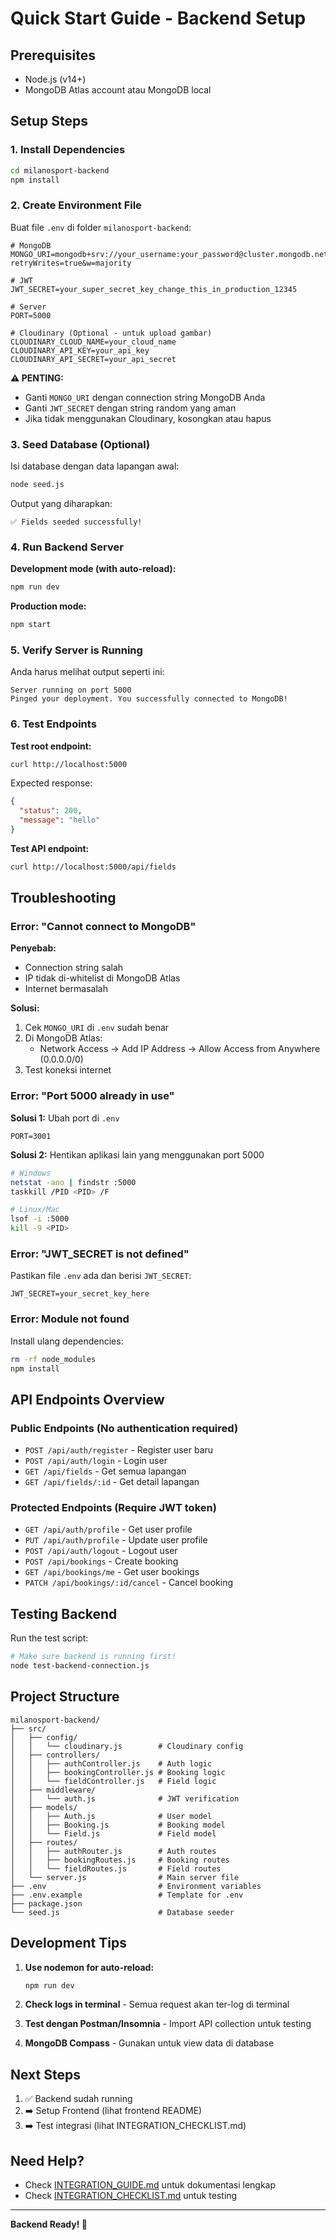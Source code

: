 # Quick Start Guide - Backend Setup

## Prerequisites

- Node.js (v14+)
- MongoDB Atlas account atau MongoDB local

## Setup Steps

### 1. Install Dependencies

```bash
cd milanosport-backend
npm install
```

### 2. Create Environment File

Buat file `.env` di folder `milanosport-backend`:

```env
# MongoDB
MONGO_URI=mongodb+srv://your_username:your_password@cluster.mongodb.net/milanosport?retryWrites=true&w=majority

# JWT
JWT_SECRET=your_super_secret_key_change_this_in_production_12345

# Server
PORT=5000

# Cloudinary (Optional - untuk upload gambar)
CLOUDINARY_CLOUD_NAME=your_cloud_name
CLOUDINARY_API_KEY=your_api_key
CLOUDINARY_API_SECRET=your_api_secret
```

**⚠️ PENTING:**

- Ganti `MONGO_URI` dengan connection string MongoDB Anda
- Ganti `JWT_SECRET` dengan string random yang aman
- Jika tidak menggunakan Cloudinary, kosongkan atau hapus

### 3. Seed Database (Optional)

Isi database dengan data lapangan awal:

```bash
node seed.js
```

Output yang diharapkan:

```
✅ Fields seeded successfully!
```

### 4. Run Backend Server

**Development mode (with auto-reload):**

```bash
npm run dev
```

**Production mode:**

```bash
npm start
```

### 5. Verify Server is Running

Anda harus melihat output seperti ini:

```
Server running on port 5000
Pinged your deployment. You successfully connected to MongoDB!
```

### 6. Test Endpoints

**Test root endpoint:**

```bash
curl http://localhost:5000
```

Expected response:

```json
{
  "status": 200,
  "message": "hello"
}
```

**Test API endpoint:**

```bash
curl http://localhost:5000/api/fields
```

## Troubleshooting

### Error: "Cannot connect to MongoDB"

**Penyebab:**

- Connection string salah
- IP tidak di-whitelist di MongoDB Atlas
- Internet bermasalah

**Solusi:**

1. Cek `MONGO_URI` di `.env` sudah benar
2. Di MongoDB Atlas:
   - Network Access → Add IP Address → Allow Access from Anywhere (0.0.0.0/0)
3. Test koneksi internet

### Error: "Port 5000 already in use"

**Solusi 1:** Ubah port di `.env`

```env
PORT=3001
```

**Solusi 2:** Hentikan aplikasi lain yang menggunakan port 5000

```bash
# Windows
netstat -ano | findstr :5000
taskkill /PID <PID> /F

# Linux/Mac
lsof -i :5000
kill -9 <PID>
```

### Error: "JWT_SECRET is not defined"

Pastikan file `.env` ada dan berisi `JWT_SECRET`:

```env
JWT_SECRET=your_secret_key_here
```

### Error: Module not found

Install ulang dependencies:

```bash
rm -rf node_modules
npm install
```

## API Endpoints Overview

### Public Endpoints (No authentication required)

- `POST /api/auth/register` - Register user baru
- `POST /api/auth/login` - Login user
- `GET /api/fields` - Get semua lapangan
- `GET /api/fields/:id` - Get detail lapangan

### Protected Endpoints (Require JWT token)

- `GET /api/auth/profile` - Get user profile
- `PUT /api/auth/profile` - Update user profile
- `POST /api/auth/logout` - Logout user
- `POST /api/bookings` - Create booking
- `GET /api/bookings/me` - Get user bookings
- `PATCH /api/bookings/:id/cancel` - Cancel booking

## Testing Backend

Run the test script:

```bash
# Make sure backend is running first!
node test-backend-connection.js
```

## Project Structure

```
milanosport-backend/
├── src/
│   ├── config/
│   │   └── cloudinary.js        # Cloudinary config
│   ├── controllers/
│   │   ├── authController.js    # Auth logic
│   │   ├── bookingController.js # Booking logic
│   │   └── fieldController.js   # Field logic
│   ├── middleware/
│   │   └── auth.js              # JWT verification
│   ├── models/
│   │   ├── Auth.js              # User model
│   │   ├── Booking.js           # Booking model
│   │   └── Field.js             # Field model
│   ├── routes/
│   │   ├── authRouter.js        # Auth routes
│   │   ├── bookingRoutes.js     # Booking routes
│   │   └── fieldRoutes.js       # Field routes
│   └── server.js                # Main server file
├── .env                         # Environment variables
├── .env.example                 # Template for .env
├── package.json
└── seed.js                      # Database seeder
```

## Development Tips

1. **Use nodemon for auto-reload:**

   ```bash
   npm run dev
   ```

2. **Check logs in terminal** - Semua request akan ter-log di terminal

3. **Test dengan Postman/Insomnia** - Import API collection untuk testing

4. **MongoDB Compass** - Gunakan untuk view data di database

## Next Steps

1. ✅ Backend sudah running
2. ➡️ Setup Frontend (lihat frontend README)
3. ➡️ Test integrasi (lihat INTEGRATION_CHECKLIST.md)

## Need Help?

- Check [INTEGRATION_GUIDE.md](../INTEGRATION_GUIDE.md) untuk dokumentasi lengkap
- Check [INTEGRATION_CHECKLIST.md](../INTEGRATION_CHECKLIST.md) untuk testing

---

**Backend Ready! 🚀**
